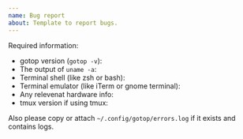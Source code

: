 ```yaml
---
name: Bug report
about: Template to report bugs.
---
```


<!-- Please search existing issues to avoid creating duplicates. -->
<!-- Also please test using the latest build to make sure your issue has not already been fixed. -->

Required information:

- gotop version (`gotop -v`):
- The output of `uname -a`:
- Terminal shell (like zsh or bash):
- Terminal emulator (like iTerm or gnome terminal):
- Any relevenat hardware info:
- tmux version if using tmux:

Also please copy or attach `~/.config/gotop/errors.log` if it exists and contains logs.
